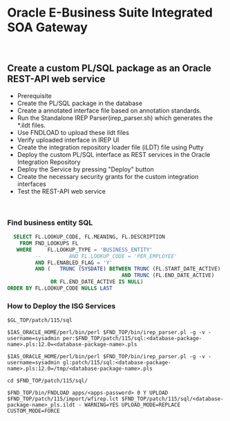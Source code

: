 # Oracle E-Business Suite Integrated SOA Gateway


<br>

## Create a custom PL/SQL package as an Oracle REST-API web service
- Prerequisite
- Create the PL/SQL package in the database
- Create a annotated interface file based on annotation standards.
- Run the Standalone IREP Parser(irep_parser.sh) which generates the *.ildt files.
- Use FNDLOAD to upload these ildt files
- Verify uploaded interface in IREP UI
- Create the integration repository loader file (iLDT) file using Putty
- Deploy the custom PL/SQL interface as REST services in the Oracle Integration Repository
- Deploy the Service by pressing "Deploy" button
- Create the necessary security grants for the custom integration interfaces
- Test the REST-API web service


<br>

### Find business entity SQL 
```sql
  SELECT FL.LOOKUP_CODE, FL.MEANING, FL.DESCRIPTION
    FROM FND_LOOKUPS FL
   WHERE     FL.LOOKUP_TYPE = 'BUSINESS_ENTITY'
         --         AND FL.LOOKUP_CODE = 'PER_EMPLOYEE'
         AND FL.ENABLED_FLAG = 'Y'
         AND (   TRUNC (SYSDATE) BETWEEN TRUNC (FL.START_DATE_ACTIVE)
                                     AND TRUNC (FL.END_DATE_ACTIVE)
              OR FL.END_DATE_ACTIVE IS NULL)
ORDER BY FL.LOOKUP_CODE NULLS LAST

```

### How to Deploy the ISG Services

```shell
$GL_TOP/patch/115/sql
```

```shell
$IAS_ORACLE_HOME/perl/bin/perl $FND_TOP/bin/irep_parser.pl -g -v -username=sysadmin per:$FND_TOP/patch/115/sql:<database-package-name>.pls:12.0=<database-package-name>.pls
```

```shell
$IAS_ORACLE_HOME/perl/bin/perl $FND_TOP/bin/irep_parser.pl -g -v -username=sysadmin gl:patch/115/sql:<database-package-name>.pls:12.0=/tmp/<database-package-name>.pls
```

```shell
cd $FND_TOP/patch/115/sql/
```

```shell
$FND_TOP/bin/FNDLOAD apps/<apps-password> 0 Y UPLOAD $FND_TOP/patch/115/import/wfirep.lct $FND_TOP/patch/115/sql/<database-package-name>_pls.ildt - WARNING=YES UPLOAD_MODE=REPLACE CUSTOM_MODE=FORCE
```
